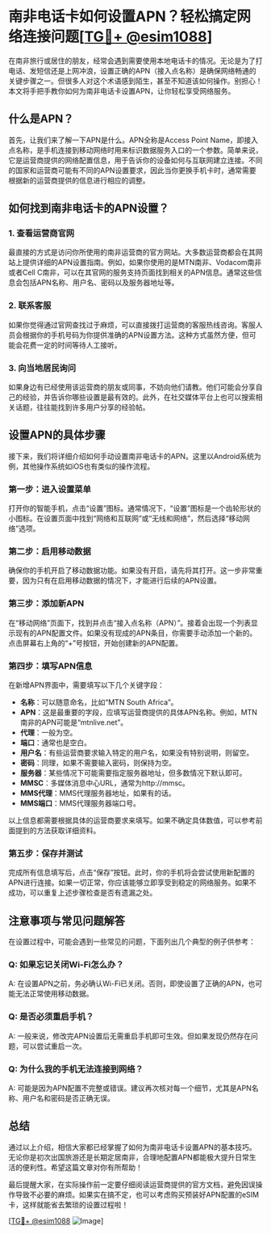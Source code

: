 # 南非电话卡如何设置APN？轻松搞定网络连接问题[[TG💪+ @esim1088](https://t.me/s/esim1088)]

在南非旅行或居住的朋友，经常会遇到需要使用本地电话卡的情况。无论是为了打电话、发短信还是上网冲浪，设置正确的APN（接入点名称）是确保网络畅通的关键步骤之一。但很多人对这个术语感到陌生，甚至不知道该如何操作。别担心！本文将手把手教你如何为南非电话卡设置APN，让你轻松享受网络服务。

## 什么是APN？

首先，让我们来了解一下APN是什么。APN全称是Access Point Name，即接入点名称，是手机连接到移动网络时用来标识数据服务入口的一个参数。简单来说，它是运营商提供的网络配置信息，用于告诉你的设备如何与互联网建立连接。不同的国家和运营商可能有不同的APN设置要求，因此当你更换手机卡时，通常需要根据新的运营商提供的信息进行相应的调整。

## 如何找到南非电话卡的APN设置？

### 1. 查看运营商官网

最直接的方式是访问你所使用的南非运营商的官方网站。大多数运营商都会在其网站上提供详细的APN设置指南。例如，如果你使用的是MTN南非、Vodacom南非或者Cell C南非，可以在其官网的服务支持页面找到相关的APN信息。通常这些信息会包括APN名称、用户名、密码以及服务器地址等。

### 2. 联系客服

如果你觉得通过官网查找过于麻烦，可以直接拨打运营商的客服热线咨询。客服人员会根据你的手机号码为你提供准确的APN设置方法。这种方式虽然方便，但可能会花费一定的时间等待人工接听。

### 3. 向当地居民询问

如果身边有已经使用该运营商的朋友或同事，不妨向他们请教。他们可能会分享自己的经验，并告诉你哪些设置是最有效的。此外，在社交媒体平台上也可以搜索相关话题，往往能找到许多用户分享的经验帖。

## 设置APN的具体步骤

接下来，我们将详细介绍如何手动设置南非电话卡的APN。这里以Android系统为例，其他操作系统如iOS也有类似的操作流程。

### 第一步：进入设置菜单

打开你的智能手机，点击“设置”图标。通常情况下，“设置”图标是一个齿轮形状的小图标。在设置页面中找到“网络和互联网”或“无线和网络”，然后选择“移动网络”选项。

### 第二步：启用移动数据

确保你的手机开启了移动数据功能。如果没有开启，请先将其打开。这一步非常重要，因为只有在启用移动数据的情况下，才能进行后续的APN设置。

### 第三步：添加新APN

在“移动网络”页面下，找到并点击“接入点名称（APN）”。接着会出现一个列表显示现有的APN配置文件。如果没有现成的APN条目，你需要手动添加一个新的。点击屏幕右上角的“+”号按钮，开始创建新的APN配置。

### 第四步：填写APN信息

在新增APN界面中，需要填写以下几个关键字段：

- **名称**：可以随意命名，比如“MTN South Africa”。
- **APN**：这是最重要的字段，应填写运营商提供的具体APN名称。例如，MTN南非的APN可能是“mtnlive.net”。
- **代理**：一般为空。
- **端口**：通常也是空白。
- **用户名**：有些运营商要求输入特定的用户名，如果没有特别说明，则留空。
- **密码**：同理，如果不需要输入密码，则保持为空。
- **服务器**：某些情况下可能需要指定服务器地址，但多数情况下默认即可。
- **MMSC**：多媒体消息中心URL，通常为http://mmsc。
- **MMS代理**：MMS代理服务器地址，如果有的话。
- **MMS端口**：MMS代理服务器端口号。

以上信息都需要根据具体的运营商要求来填写。如果不确定具体数值，可以参考前面提到的方法获取详细资料。

### 第五步：保存并测试

完成所有信息填写后，点击“保存”按钮。此时，你的手机将会尝试使用新配置的APN进行连接。如果一切正常，你应该能够立即享受到稳定的网络服务。如果不成功，可以重复上述步骤检查是否有遗漏之处。

## 注意事项与常见问题解答

在设置过程中，可能会遇到一些常见的问题，下面列出几个典型的例子供参考：

### Q: 如果忘记关闭Wi-Fi怎么办？
A: 在设置APN之前，务必确认Wi-Fi已关闭。否则，即使设置了正确的APN，也可能无法正常使用移动数据。

### Q: 是否必须重启手机？
A: 一般来说，修改完APN设置后无需重启手机即可生效。但如果发现仍然存在问题，可以尝试重启一次。

### Q: 为什么我的手机无法连接到网络？
A: 可能是因为APN配置不完整或错误。建议再次核对每一个细节，尤其是APN名称、用户名和密码是否正确无误。

## 总结

通过以上介绍，相信大家都已经掌握了如何为南非电话卡设置APN的基本技巧。无论你是初次出国旅游还是长期定居南非，合理地配置APN都能极大提升日常生活的便利性。希望这篇文章对你有所帮助！

最后提醒大家，在实际操作前一定要仔细阅读运营商提供的官方文档，避免因误操作导致不必要的麻烦。如果实在搞不定，也可以考虑购买预装好APN配置的eSIM卡，这样就能省去繁琐的设置过程啦！

[[TG💪+ @esim1088](https://t.me/s/esim1088) ![Image](https://i.postimg.cc/4NQfJmqS/Snipaste-2025-05-13-00-14-12.png)]